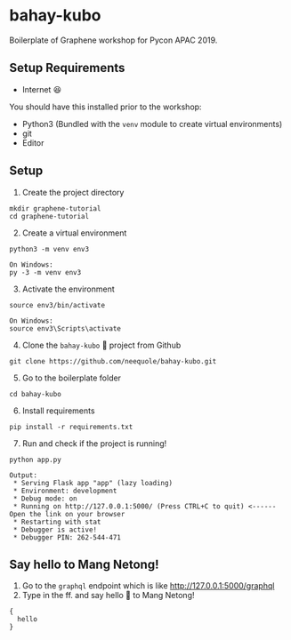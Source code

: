 # bahay-kubo
Boilerplate of Graphene workshop for Pycon APAC 2019.

## Setup Requirements
* Internet :satisfied:

You should have this installed prior to the workshop:
* Python3 (Bundled with the `venv` module to create virtual environments)
* git
* Editor

## Setup
1. Create the project directory
```
mkdir graphene-tutorial
cd graphene-tutorial
```

2. Create a virtual environment
```
python3 -m venv env3

On Windows:
py -3 -m venv env3
```

3. Activate the environment
```
source env3/bin/activate

On Windows:
source env3\Scripts\activate
```

4. Clone the `bahay-kubo` :house_with_garden: project from Github
```
git clone https://github.com/neequole/bahay-kubo.git
```

5. Go to the boilerplate folder
```
cd bahay-kubo
```

6. Install requirements
```
pip install -r requirements.txt
```

7. Run and check if the project is running!
```
python app.py

Output:
 * Serving Flask app "app" (lazy loading)
 * Environment: development
 * Debug mode: on
 * Running on http://127.0.0.1:5000/ (Press CTRL+C to quit) <------ Open the link on your browser
 * Restarting with stat
 * Debugger is active!
 * Debugger PIN: 262-544-471
```

## Say hello to Mang Netong!

1. Go to the `graphql` endpoint which is like http://127.0.0.1:5000/graphql
2. Type in the ff. and say hello :wave: to Mang Netong!
```
{
  hello
}
```
